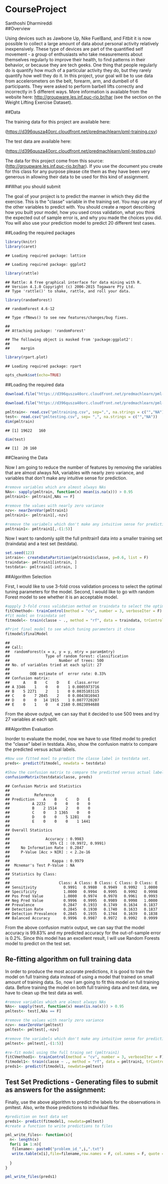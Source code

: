 # CourseProject
Santhoshi Dharmireddi  
##Overview

Using devices such as Jawbone Up, Nike FuelBand, and Fitbit it is now possible to collect a large amount of data about personal activity relatively inexpensively. These type of devices are part of the quantified self movement - a group of enthusiasts who take measurements about themselves regularly to improve their health, to find patterns in their behavior, or because they are tech geeks. One thing that people regularly do is quantify how much of a particular activity they do, but they rarely quantify how well they do it. In this project, your goal will be to use data from accelerometers on the belt, forearm, arm, and dumbell of 6 participants. They were asked to perform barbell lifts correctly and incorrectly in 5 different ways. More information is available from the website here: http://groupware.les.inf.puc-rio.br/har (see the section on the Weight Lifting Exercise Dataset).

##Data

The training data for this project are available here:

(https://d396qusza40orc.cloudfront.net/predmachlearn/pml-training.csv)

The test data are available here:

(https://d396qusza40orc.cloudfront.net/predmachlearn/pml-testing.csv)

The data for this project come from this source: (http://groupware.les.inf.puc-rio.br/har). If you use the document you create for this class for any purpose please cite them as they have been very generous in allowing their data to be used for this kind of assignment.

##What you should submit

The goal of your project is to predict the manner in which they did the exercise. This is the "classe" variable in the training set. You may use any of the other variables to predict with. You should create a report describing how you built your model, how you used cross validation, what you think the expected out of sample error is, and why you made the choices you did. You will also use your prediction model to predict 20 different test cases.

##Loading the required packages

```r
library(knitr)
library(caret)
```

```
## Loading required package: lattice
```

```
## Loading required package: ggplot2
```

```r
library(rattle)
```

```
## Rattle: A free graphical interface for data mining with R.
## Version 4.1.0 Copyright (c) 2006-2015 Togaware Pty Ltd.
## Type 'rattle()' to shake, rattle, and roll your data.
```

```r
library(randomForest)
```

```
## randomForest 4.6-12
```

```
## Type rfNews() to see new features/changes/bug fixes.
```

```
## 
## Attaching package: 'randomForest'
```

```
## The following object is masked from 'package:ggplot2':
## 
##     margin
```

```r
library(rpart.plot)
```

```
## Loading required package: rpart
```

```r
opts_chunk$set(echo=TRUE)
```

##Loading the required data

```r
download.file("https://d396qusza40orc.cloudfront.net/predmachlearn/pml-training.csv", destfile = "pmltraining.csv")

download.file("https://d396qusza40orc.cloudfront.net/predmachlearn/pml-testing.csv", destfile = "pmltesting.csv")

pmltrain<- read.csv("pmltraining.csv", sep=",", na.strings = c("","NA"))
test<- read.csv("pmltesting.csv", sep= ",", na.strings = c("","NA"))
dim(pmltrain)
```

```
## [1] 19622   160
```

```r
dim(test)
```

```
## [1]  20 160
```

##Cleaning the Data

Now I am going to reduce the number of features by removing the variables that are almost always NA, variables with nearly zero variance, and variables that don't make any intuitive sense for prediction. 

```r
#remove variables which are almost always NAs
NAs<- sapply(pmltrain, function(x) mean(is.na(x))) > 0.95
pmltrain1<- pmltrain[,NAs == F]

#remove the values with nearly zero variance
nzv<- nearZeroVar(pmltrain1)
pmltrain1<- pmltrain1[,-nzv]

#remove the variabels which don't make any intuitive sense for prediction. That means remove the first 5 variables
pmltrain1<- pmltrain1[,-(1:5)]
```

Now I want to randomly split the full pmltrain1 data into a smaller training set (traindata) and a test set (testdata).


```r
set.seed(123)
intrain<- createDataPartition(pmltrain1$classe, p=0.6, list = F)
traindata<- pmltrain1[intrain, ]
testdata<- pmltrain1[-intrain, ]
```

##Algorithm Selection

First, I would like to use 3-fold cross validation process to select the optimal tuning parameters for the model. Second, I would like to go with random Forest model to see whether it is an acceptable model.

```r
#appply 3-fold cross validation method on traindata to select the optimal tuning parameters
fitCVmethod<- trainControl(method = "cv", number = 3, verboseIter = F)
#fit model on traindata set
fitmodel<- train(classe ~ ., method = "rf", data = traindata, trControl = fitCVmethod)

#Print final model to see which tuning parameters it chose
fitmodel$finalModel
```

```
## 
## Call:
##  randomForest(x = x, y = y, mtry = param$mtry) 
##                Type of random forest: classification
##                      Number of trees: 500
## No. of variables tried at each split: 27
## 
##         OOB estimate of  error rate: 0.33%
## Confusion matrix:
##      A    B    C    D    E  class.error
## A 3346    1    0    0    1 0.0005973716
## B    5 2271    2    1    0 0.0035103115
## C    0    7 2045    2    0 0.0043816943
## D    0    0   14 1915    1 0.0077720207
## E    0    1    0    4 2160 0.0023094688
```

From the above output, we can say that it decided to use 500 trees and try 27 variables at each split.

##Algorithm Evaluation

Inorder to evaluate the model, now we have to use fitted model to predict the "classe" label in testdata.
Also, show the confusion matrix to compare the predicted versus actual labels.


```r
#Now use fitted moel to predict the classe label in testdata set.
preds<- predict(fitmodel, newdata = testdata)

#Show the confusion matrix to compare the predicted versus actual labels
confusionMatrix(testdata$classe, preds)
```

```
## Confusion Matrix and Statistics
## 
##           Reference
## Prediction    A    B    C    D    E
##          A 2232    0    0    0    0
##          B    2 1514    2    0    0
##          C    0    3 1365    0    0
##          D    0    0    5 1281    0
##          E    0    0    0    1 1441
## 
## Overall Statistics
##                                           
##                Accuracy : 0.9983          
##                  95% CI : (0.9972, 0.9991)
##     No Information Rate : 0.2847          
##     P-Value [Acc > NIR] : < 2.2e-16       
##                                           
##                   Kappa : 0.9979          
##  Mcnemar's Test P-Value : NA              
## 
## Statistics by Class:
## 
##                      Class: A Class: B Class: C Class: D Class: E
## Sensitivity            0.9991   0.9980   0.9949   0.9992   1.0000
## Specificity            1.0000   0.9994   0.9995   0.9992   0.9998
## Pos Pred Value         1.0000   0.9974   0.9978   0.9961   0.9993
## Neg Pred Value         0.9996   0.9995   0.9989   0.9998   1.0000
## Prevalence             0.2847   0.1933   0.1749   0.1634   0.1837
## Detection Rate         0.2845   0.1930   0.1740   0.1633   0.1837
## Detection Prevalence   0.2845   0.1935   0.1744   0.1639   0.1838
## Balanced Accuracy      0.9996   0.9987   0.9972   0.9992   0.9999
```

From the above confusion matrix output, we can say that the model accuracy is 99.83% and my predicted accuracy for the out-of-sample error is 0.2%.
Since this model has an excellent result, I will use Random Forests model to predict on the test set.

## Re-fitting algorithm on full training data

In order to produce the most accurate predictions, it is good to train the model on full training data instead of using a model that trained on small amount of training data. So, now I am going to fit this model on full training data.
Before training the model on both full training data and test data, we have to clean up the test data as well.


```r
#remove variables which are almost always NAs
NAs<- sapply(test, function(x) mean(is.na(x))) > 0.95
pmltest<- test[,NAs == F]

#remove the values with nearly zero variance
nzv<- nearZeroVar(pmltest)
pmltest<- pmltest[,-nzv]

#remove the variabels which don't make any intuitive sense for prediction. That means remove the first 5 variables
pmltest<- pmltest[,-(1:5)]

#re-fit model using the full traing set (pmltrain1)
fitCVmethod1<- trainControl(method = "cv", number = 3, verboseIter = F)
fitmodel1<- train(classe ~ ., method = "rf", data = pmltrain1, trControl = fitCVmethod1)
preds1<- predict(fitmodel1, newdata=pmltest)
```

## Test Set Predictions - Generating files to submit as answers for the assignment:

Finally, use the above algorithm to predict the labels for the observations in pmltest. Also, write those predictions to individual files.


```r
#prediction on test data set
preds1<- predict(fitmodel1, newdata=pmltest)
#create a function to write predictions to files

pml_write_files<- function(x){
  n<- length(x)
  for(i in 1:n){
   filename<- paste0("problem_id_",i,".txt")
   write.table(x[i],file=filename,row.names = F, col.names = F, quote = F)
  
  }
}

pml_write_files(preds1)
```






